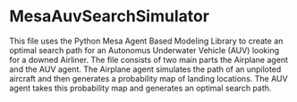 # MesaAuvSearchSimulator
This file uses the Python Mesa Agent Based Modeling Library to create an optimal search path for an Autonomus Underwater Vehicle (AUV) looking 
for a downed Airliner. The file consists of two main parts the Airplane agent and the AUV agent. The Airplane agent simulates the path of an unpiloted 
aircraft and then generates a probability map of landing locations. The AUV agent takes this probability map and generates an optimal search path. 

